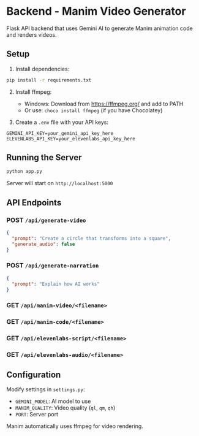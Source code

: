 # Backend - Manim Video Generator

Flask API backend that uses Gemini AI to generate Manim animation code and renders videos.

## Setup

1. Install dependencies:
```bash
pip install -r requirements.txt
```

2. Install ffmpeg:
   - Windows: Download from https://ffmpeg.org/ and add to PATH
   - Or use: `choco install ffmpeg` (if you have Chocolatey)

3. Create a `.env` file with your API keys:
```
GEMINI_API_KEY=your_gemini_api_key_here
ELEVENLABS_API_KEY=your_elevenlabs_api_key_here
```

## Running the Server

```bash
python app.py
```

Server will start on `http://localhost:5000`

## API Endpoints

### POST `/api/generate-video`
```json
{
  "prompt": "Create a circle that transforms into a square",
  "generate_audio": false
}
```

### POST `/api/generate-narration`
```json
{
  "prompt": "Explain how AI works"
}
```

### GET `/api/manim-video/<filename>`
### GET `/api/manim-code/<filename>`
### GET `/api/elevenlabs-script/<filename>`
### GET `/api/elevenlabs-audio/<filename>`

## Configuration

Modify settings in `settings.py`:
- `GEMINI_MODEL`: AI model to use
- `MANIM_QUALITY`: Video quality (`ql`, `qm`, `qh`)
- `PORT`: Server port

Manim automatically uses ffmpeg for video rendering.
